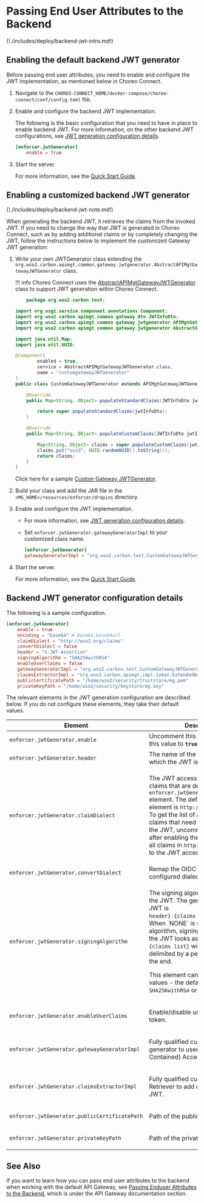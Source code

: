 # Passing End User Attributes to the Backend

{!./includes/deploy/backend-jwt-intro.md!}

## Enabling the default backend JWT generator

Before passing end user attributes, you need to enable and configure the JWT implementation, as mentioned below in Choreo Connect.

1. Navigate to the `CHOREO-CONNECT_HOME/docker-compose/choreo-connect/conf/config.toml` file.

2. Enable and configure the backend JWT implementation.

     The following is the basic configuration that you need to have in place to enable backend JWT. For more information, on the other backend JWT configurations, see [JWT generation configuration details](#backend-jwt-generator-configuration-details).

    ```toml
    [enforcer.jwtGenerator]
        enable = true
    ```

3. Start the server.
 
     For more information, see the [Quick Start Guide]({{base_path}}/deploy-and-publish/deploy-on-gateway/choreo-connect/getting-started/quick-start-guide-docker-with-apim/).

## Enabling a customized backend JWT generator

{!./includes/deploy/backend-jwt-note.md!}

When generating the backend JWT, it retrieves the claims from the invoked JWT. If you need to change the way that JWT is generated in Choreo Connect, such as by adding additional claims or by completely changing the JWT, follow the instructions below to implement the customized Gateway JWT generation:

1. Write your own JWTGenerator class extending the `org.wso2.carbon.apimgt.common.gateway.jwtgenerator.AbstractAPIMgtGatewayJWTGenerator` class.

    !!! info
        Choreo Connect uses the [AbstractAPIMgtGatewayJWTGenerator](https://github.com/wso2/carbon-apimgt/blob/master/components/apimgt/org.wso2.carbon.apimgt.common.gateway/src/main/java/org/wso2/carbon/apimgt/common/gateway/jwtgenerator/AbstractAPIMgtGatewayJWTGenerator.java) class to support JWT generation within Choreo Connect.

    ```java
        package org.wso2.carbon.test;

    import org.osgi.service.component.annotations.Component;
    import org.wso2.carbon.apimgt.common.gateway.dto.JWTInfoDto;
    import org.wso2.carbon.apimgt.common.gateway.jwtgenerator.APIMgtGatewayJWTGeneratorImpl;
    import org.wso2.carbon.apimgt.common.gateway.jwtgenerator.AbstractAPIMgtGatewayJWTGenerator;

    import java.util.Map;
    import java.util.UUID;

    @Component(
            enabled = true,
            service = AbstractAPIMgtGatewayJWTGenerator.class,
            name = "customgatewayJWTGenerator"
    )
    public class CustomGatewayJWTGenerator extends APIMgtGatewayJWTGeneratorImpl {

        @Override
        public Map<String, Object> populateStandardClaims(JWTInfoDto jwtInfoDto) {

            return super.populateStandardClaims(jwtInfoDto);
        }

        @Override
        public Map<String, Object> populateCustomClaims(JWTInfoDto jwtInfoDto) {

            Map<String, Object> claims = super.populateCustomClaims(jwtInfoDto);
            claims.put("uuid", UUID.randomUUID().toString());
            return claims;
        }
    }
    ```

    Click here for a sample [Custom Gateway JWTGenerator](https://github.com/wso2/samples-apim/tree/master/CustomGatewayJWTGenerator).

2. Build your class and add the JAR file in the `<MG_HOME>/resources/enforcer/dropins` directory.

3. Enable and configure the JWT implementation.

     - For more information, see [JWT generation configuration details](#backend-jwt-generator-configuration-details).

     - Set `enforcer.jwtGenerator.gatewayGeneratorImpl` to your customized class name.

        ```toml
        [enforcer.jwtGenerator]
        gatewayGeneratorImpl = "org.wso2.carbon.test.CustomGatewayJWTGenerator"
        ```

4. Start the server.

     For more information, see the [Quick Start Guide]({{base_path}}/deploy-and-publish/deploy-on-gateway/choreo-connect/getting-started/quick-start-guide-docker-with-apim/).
    
## Backend JWT generator configuration details


The following is a sample configuration.

```toml
[enforcer.jwtGenerator]
    enable = true
    encoding = "base64" # base64,base64url
    claimDialect = "http://wso2.org/claims"
    convertDialect = false
    header = "X-JWT-Assertion"
    signingAlgorithm = "SHA256withRSA"
    enableUserClaims = false
    gatewayGeneratorImpl = "org.wso2.carbon.test.CustomGatewayJWTGenerator"
    claimsExtractorImpl = "org.wso2.carbon.apimgt.impl.token.ExtendedDefaultClaimsRetriever"
    publicCertificatePath = "/home/wso2/security/truststore/mg.pem"
    privateKeyPath = "/home/wso2/security/keystore/mg.key"
```

The relevant elements in the JWT generation configuration are described below. If you do not configure these elements, they take their default values.

<table>
<thead>
<tr class="header">
<th><b>Element</b></th>
<th><b>Description</b></th>
<th><b>Default Value</b></th>
</tr>
</thead>
<tbody>
<tr class="odd">
<td><pre><code>enforcer.jwtGenerator.enable</code></pre></td>
<td>Uncomment this property and set this value to <strong><code>true</code></strong> to enable JWT.</td>
<td>false</td>
</tr>
<tr class="even">
<td><pre><code>enforcer.jwtGenerator.header</code></pre></td>
<td>The name of the HTTP header to which the JWT is attached.</td>
<td>X-JWT-Assertion</td>
</tr>
<tr class="even">
<td><pre><code>enforcer.jwtGenerator.claimDialect</code></pre></td>
<td><div class="content-wrapper">
<p>The JWT access token contains all claims that are defined in the <code>enforcer.jwtGenerator.claimDialect</code> element. The default value of this element is <code>http://wso2.org/claims</code>. To get the list of a specific user's claims that need to be included in the JWT, uncomment this element after enabling the JWT. It will include all claims in <code>http://wso2.org/claims</code> to the JWT access token.</p>
</div></td>
<td>http://wso2.org/claims</td>
</tr>
<tr class="even">
<td><pre><code>enforcer.jwtGenerator.convertDialect</code></pre></td>
<td>Remap the OIDC claims into the configured dialect.</td>
<td>false</td>
</tr>
<tr class="even">
<td><pre><code>enforcer.jwtGenerator.signingAlgorithm</code></pre></td>
<td><p>The signing algorithm is used to sign the JWT. The general format of the JWT is <code>              {token header}.{claims list}.{signature}</code>. When `NONE` is specified as the algorithm, signing is turned off and the JWT looks as <code>{token header}.{claims list}</code> with two strings delimited by a period and a period at the end.</p>
<p>This element can have only two values - the default values are <code>SHA256withRSA</code> or <code>NONE</code>.</p></td>
<td>SHA256withRSA</td>
</tr>
<tr class="even">
<td><pre><code>enforcer.jwtGenerator.enableUserClaims</code></pre></td>
<td><p>Enable/disable user claims in the token.</p></td>
<td><code>false</code></td>
</tr>
<tr class="odd">
<td><pre><code>enforcer.jwtGenerator.gatewayGeneratorImpl</code></pre></td>
<td><p>Fully qualified custom JWT generator to used in JWT(Self Contained) Access Tokens.</p></td>
<td><code>org.wso2.carbon.apimgt.common.gateway.jwtgenerator.APIMgtGatewayJWTGeneratorImpl</code></td>
</tr>
<tr class="even">
<td><pre><code>enforcer.jwtGenerator.claimsExtractorImpl</code></pre></td>
<td><p>Fully qualified custom Claim Retriever to add custom claims into JWT.</p></td>
<td><code>org.wso2.carbon.apimgt.impl.token.ExtendedDefaultClaimsRetriever</code></td>
</tr>
<tr class="even">
<td><pre><code>enforcer.jwtGenerator.publicCertificatePath</code></pre></td>
<td><p>Path of the public certificate</p></td>
<td><code>/home/wso2/security/truststore/mg.pem</code></td>
</tr>
<tr class="even">
<td><pre><code>enforcer.jwtGenerator.privateKeyPath</code></pre></td>
<td><p>Path of the private key</p></td>
<td><code>/home/wso2/security/keystore/mg.key</code></td>
</tr>
</tbody>
</table>

## See Also

If you want to learn how you can pass end user attributes to the backend when working with the default API Gateway, see [Passing Enduser Attributes to the Backend]({{base_path}}/deploy-and-publish/deploy-on-gateway/api-gateway/passing-enduser-attributes-to-the-backend-via-api-gateway), which is under the API Gateway documentation section.

